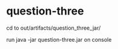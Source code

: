 # question-three

cd to out/artifacts/question_three_jar/

run java -jar question-three.jar on console
